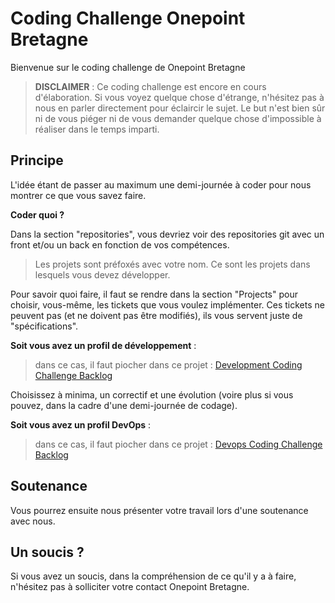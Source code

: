 
# Coding Challenge Onepoint Bretagne

Bienvenue sur le coding challenge de Onepoint Bretagne

> **DISCLAIMER** : Ce coding challenge est encore en cours d'élaboration. Si vous voyez quelque chose d'étrange, n'hésitez pas à nous en parler directement pour éclaircir le sujet. Le but n'est bien sûr ni de vous piéger ni de vous demander quelque chose d'impossible à réaliser dans le temps imparti.

## Principe

L'idée étant de passer au maximum une demi-journée à coder pour nous montrer ce que vous savez faire.

**Coder quoi ?**

Dans la section "repositories", vous devriez voir des repositories git avec un front et/ou un back en fonction de vos compétences.

> Les projets sont préfoxés avec votre nom. Ce sont les projets dans lesquels vous devez développer.

Pour savoir quoi faire, il faut se rendre dans la section "Projects" pour choisir, vous-même, les tickets que vous voulez implémenter.
Ces tickets ne peuvent pas (et ne doivent pas être modifiés), ils vous servent juste de "spécifications".

**Soit vous avez un profil de développement** :
> dans ce cas, il faut piocher dans ce projet :
[Development Coding Challenge Backlog](https://github.com/orgs/onepointbretagne/projects/1/views/1)

Choisissez à minima, un correctif et une évolution (voire plus si vous pouvez, dans la cadre d'une demi-journée de codage).

**Soit vous avez un profil DevOps** :
> dans ce cas, il faut piocher dans ce projet :
[Devops Coding Challenge Backlog](https://github.com/orgs/onepointbretagne/projects/2/views/1)

## Soutenance

Vous pourrez ensuite nous présenter votre travail lors d'une soutenance avec nous.

## Un soucis ?

Si vous avez un soucis, dans la compréhension de ce qu'il y a à faire, n'hésitez pas à solliciter votre contact Onepoint Bretagne.
